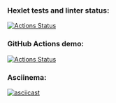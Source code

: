 ### Hexlet tests and linter status:
[![Actions Status](https://github.com/B1ckbeard/frontend-project-46/workflows/hexlet-check/badge.svg)](https://github.com/B1ckbeard/frontend-project-46/actions)
### GitHub Actions demo:
[![Actions Status](https://img.shields.io/badge/GitHub%20actions%20demo-passing-brightgreen)](https://github.com/B1ckbeard/frontend-project-46/actions/workflows/github-actions-demo.yml)
### Asciinema:
[![asciicast](https://asciinema.org/a/oM5TwVCiXLbNvossU7Xwcvy0t.svg)](https://asciinema.org/a/oM5TwVCiXLbNvossU7Xwcvy0t)